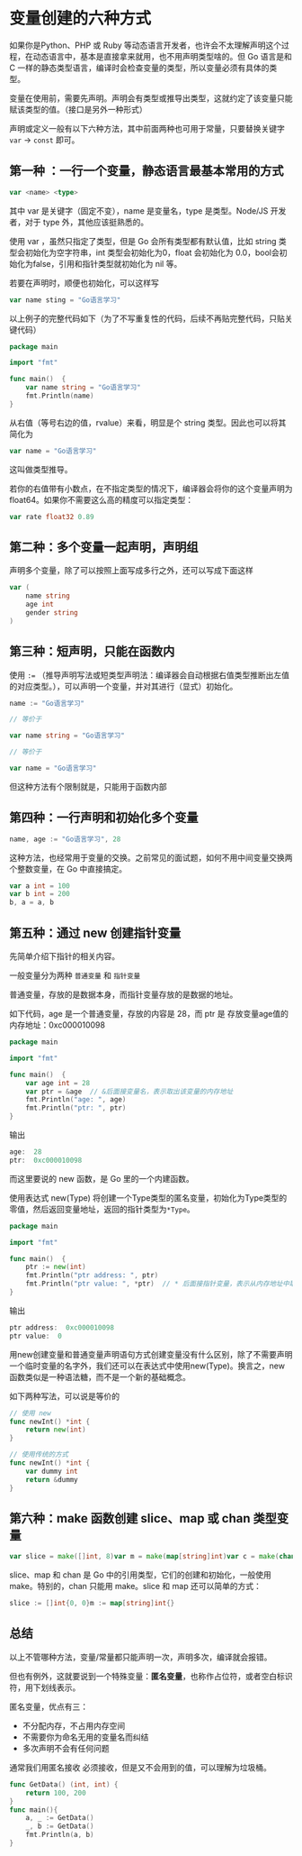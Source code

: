 # 变量创建的六种方式

如果你是Python、PHP 或 Ruby 等动态语言开发者，也许会不太理解声明这个过程，在动态语言中，基本是直接拿来就用，也不用声明类型啥的。但 Go 语言是和 C 一样的静态类型语言，编译时会检查变量的类型，所以变量必须有具体的类型。

变量在使用前，需要先声明。声明会有类型或推导出类型，这就约定了该变量只能赋该类型的值。（接口是另外一种形式）

声明或定义一般有以下六种方法，其中前面两种也可用于常量，只要替换关键字 `var` -> `const` 即可。

## **第一种** ：一行一个变量，静态语言最基本常用的方式

```go
var <name> <type>
```

其中 var 是关键字（固定不变），name 是变量名，type 是类型。Node/JS 开发者，对于 type 外，其他应该挺熟悉的。

使用 var ，虽然只指定了类型，但是 Go 会所有类型都有默认值，比如 string 类型会初始化为空字符串，int 类型会初始化为0，float 会初始化为 0.0，bool会初始化为false，引用和指针类型就初始化为 nil 等。

若要在声明时，顺便也初始化，可以这样写

```go
var name sting = "Go语言学习"
```

以上例子的完整代码如下（为了不写重复性的代码，后续不再贴完整代码，只贴关键代码）

```go
package main

import "fmt"

func main()  {
    var name string = "Go语言学习"
    fmt.Println(name)
}
```

从右值（等号右边的值，rvalue）来看，明显是个 string 类型。因此也可以将其简化为

```go
var name = "Go语言学习"
```

这叫做类型推导。

若你的右值带有小数点，在不指定类型的情况下，编译器会将你的这个变量声明为 float64。如果你不需要这么高的精度可以指定类型：

```go
var rate float32 0.89
```

## **第二种**：多个变量一起声明，声明组

声明多个变量，除了可以按照上面写成多行之外，还可以写成下面这样

```go
var (
    name string
    age int
    gender string
)
```

## **第三种**：短声明，只能在函数内

使用 `:=` （推导声明写法或短类型声明法：编译器会自动根据右值类型推断出左值的对应类型。），可以声明一个变量，并对其进行（显式）初始化。

```go
name := "Go语言学习"

// 等价于

var name string = "Go语言学习"

// 等价于

var name = "Go语言学习"
```

但这种方法有个限制就是，只能用于函数内部

## **第四种**：一行声明和初始化多个变量

```go
name, age := "Go语言学习", 28
```

这种方法，也经常用于变量的交换。之前常见的面试题，如何不用中间变量交换两个整数变量，在 Go 中直接搞定。

```go
var a int = 100
var b int = 200
b, a = a, b
```

## **第五种**：通过 new 创建指针变量

先简单介绍下指针的相关内容。

一般变量分为两种 `普通变量` 和 `指针变量`

普通变量，存放的是数据本身，而指针变量存放的是数据的地址。

如下代码，age 是一个普通变量，存放的内容是 28，而 ptr 是 存放变量age值的内存地址：0xc000010098

```go
package main

import "fmt"

func main()  {
    var age int = 28
    var ptr = &age  // &后面接变量名，表示取出该变量的内存地址
    fmt.Println("age: ", age)
    fmt.Println("ptr: ", ptr)
}
```

输出

```go
age:  28
ptr:  0xc000010098
```

而这里要说的 new 函数，是 Go 里的一个内建函数。

使用表达式 new(Type) 将创建一个Type类型的匿名变量，初始化为Type类型的零值，然后返回变量地址，返回的指针类型为`*Type`。

```go
package main

import "fmt"

func main()  {
    ptr := new(int)
    fmt.Println("ptr address: ", ptr)
    fmt.Println("ptr value: ", *ptr)  // * 后面接指针变量，表示从内存地址中取出值
}
```

输出

```go
ptr address:  0xc000010098
ptr value:  0
```

用new创建变量和普通变量声明语句方式创建变量没有什么区别，除了不需要声明一个临时变量的名字外，我们还可以在表达式中使用new(Type)。换言之，new函数类似是一种语法糖，而不是一个新的基础概念。

如下两种写法，可以说是等价的

```go
// 使用 new
func newInt() *int {
    return new(int)
}

// 使用传统的方式
func newInt() *int {
    var dummy int
    return &dummy
}
```

## **第六种**：make 函数创建 slice、map 或 chan 类型变量

```go
var slice = make([]int, 8)var m = make(map[string]int)var c = make(chan int)
```

slice、map 和 chan 是 Go 中的引用类型，它们的创建和初始化，一般使用 make。特别的，chan 只能用 make。slice 和 map 还可以简单的方式：

```go
slice := []int{0, 0}m := map[string]int{}
```

## **总结**

以上不管哪种方法，变量/常量都只能声明一次，声明多次，编译就会报错。

但也有例外，这就要说到一个特殊变量：**匿名变量**，也称作占位符，或者空白标识符，用下划线表示。

匿名变量，优点有三：

- 不分配内存，不占用内存空间
- 不需要你为命名无用的变量名而纠结
- 多次声明不会有任何问题

通常我们用匿名接收 必须接收，但是又不会用到的值，可以理解为垃圾桶。

```go
func GetData() (int, int) {
    return 100, 200
}
func main(){
    a, _ := GetData()
    _, b := GetData()
    fmt.Println(a, b)
}
```